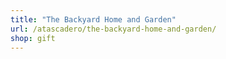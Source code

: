 ```yaml
---
title: "The Backyard Home and Garden"
url: /atascadero/the-backyard-home-and-garden/
shop: gift
---
```

